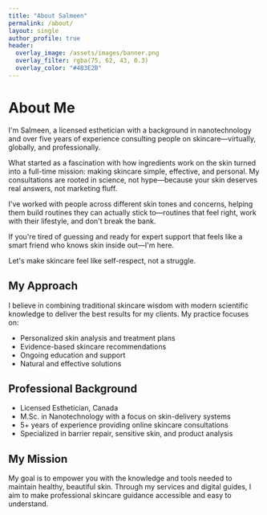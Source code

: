 ```yaml
---
title: "About Salmeen"
permalink: /about/
layout: single
author_profile: true
header:
  overlay_image: /assets/images/banner.png
  overlay_filter: rgba(75, 62, 43, 0.3)
  overlay_color: "#4B3E2B"
---
```


<div class="brand-section">
  <h1 class="brand-heading">About Me</h1>

  <p class="brand-text">I'm Salmeen, a licensed esthetician with a background in nanotechnology and over five years of experience consulting people on skincare—virtually, globally, and professionally.</p>

  <p class="brand-text">What started as a fascination with how ingredients work on the skin turned into a full-time mission: making skincare simple, effective, and personal. My consultations are rooted in science, not hype—because your skin deserves real answers, not marketing fluff.</p>

  <p class="brand-text">I've worked with people across different skin tones and concerns, helping them build routines they can actually stick to—routines that feel right, work with their lifestyle, and don't break the bank.</p>

  <p class="brand-text">If you're tired of guessing and ready for expert support that feels like a smart friend who knows skin inside out—I'm here.</p>

  <p class="brand-text">Let's make skincare feel like self-respect, not a struggle.</p>

  <h2 class="brand-subheading">My Approach</h2>

  <p class="brand-text">I believe in combining traditional skincare wisdom with modern scientific knowledge to deliver the best results for my clients. My practice focuses on:</p>

  <ul class="brand-list">
    <li>Personalized skin analysis and treatment plans</li>
    <li>Evidence-based skincare recommendations</li>
    <li>Ongoing education and support</li>
    <li>Natural and effective solutions</li>
  </ul>

  <h2 class="brand-subheading">Professional Background</h2>

  <ul class="brand-list">
    <li>Licensed Esthetician, Canada</li>
    <li>M.Sc. in Nanotechnology with a focus on skin-delivery systems</li>
    <li>5+ years of experience providing online skincare consultations</li>
    <li>Specialized in barrier repair, sensitive skin, and product analysis</li>
  </ul>

  <h2 class="brand-subheading">My Mission</h2>

  <p class="brand-text">My goal is to empower you with the knowledge and tools needed to maintain healthy, beautiful skin. Through my services and digital guides, I aim to make professional skincare guidance accessible and easy to understand.</p>
</div> 